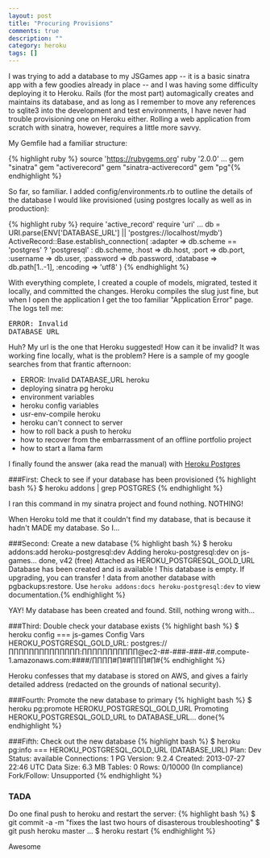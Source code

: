 ```yaml
---
layout: post
title: "Procuring Provisions"
comments: true
description: ""
category: heroku
tags: []
---
```


I was trying to add a database to my JSGames app -- it is a basic sinatra app with a few goodies already in place -- and I was having some difficulty deploying it to Heroku. Rails (for the most part) automagically creates and maintains its database, and as long as I remember to move any references to sqlite3 into the development and test environments, I have never had trouble provisioning one on Heroku either. Rolling a web application from scratch with sinatra, however, requires a little more savvy.

My Gemfile had a familiar structure:

{% highlight ruby %}
source 'https://rubygems.org'
ruby '2.0.0'
...
gem "sinatra"
gem "activerecord"
gem "sinatra-activerecord"
gem "pg"{% endhighlight %}

So far, so familiar. I added config/environments.rb to outline the details of the database I would like provisioned (using postgres locally as well as in production):

{% highlight ruby %}
require 'active_record'
require 'uri'
...
db = URI.parse(ENV['DATABASE_URL'] || 'postgres://localhost/mydb')
ActiveRecord::Base.establish_connection(
  :adapter  => db.scheme == 'postgres' ? 'postgresql' : db.scheme,
  :host     => db.host,
  :port     => db.port,
  :username => db.user,
  :password => db.password,
  :database => db.path[1..-1],
  :encoding => 'utf8'
) {% endhighlight %}

With everything complete, I created a couple of models, migrated, tested it locally, and committed the changes. Heroku compiles the slug just fine, but when I open the application I get the too familiar "Application Error" page. The logs tell me: <pre>ERROR: Invalid DATABASE_URL</pre>

Huh? My url is the one that Heroku suggested! How can it be invalid? It was working fine locally, what is the problem? Here is a sample of my google searches from that frantic afternoon:
* ERROR: Invalid DATABASE_URL heroku
* deploying sinatra pg heroku
* environment variables
* heroku config variables
* usr-env-compile heroku
* heroku can't connect to server
* how to roll back a push to heroku
* how to recover from the embarrassment of an offline portfolio project
* how to start a llama farm

I finally found the answer (aka read the manual) with [Heroku Postgres](https://devcenter.heroku.com/articles/heroku-postgresql)

###First: Check to see if your database has been provisioned
{% highlight bash %}
$ heroku addons | grep POSTGRES
{% endhighlight %}

I ran this command in my sinatra project and found nothing. NOTHING!

When Heroku told me that it couldn't find my database, that is because it hadn't MADE my database. So I...

###Second: Create a new database
{% highlight bash %}
$ heroku addons:add heroku-postgresql:dev
Adding heroku-postgresql:dev on js-games... done, v42 (free)
Attached as HEROKU_POSTGRESQL_GOLD_URL
Database has been created and is available
 ! This database is empty. If upgrading, you can transfer
 ! data from another database with pgbackups:restore.
Use `heroku addons:docs heroku-postgresql:dev` to view documentation.{% endhighlight %}

YAY! My database has been created and found. Still, nothing wrong with...

###Third: Double check your database exists
{% highlight bash %}
$ heroku config
=== js-games Config Vars
HEROKU_POSTGRESQL_GOLD_URL: postgres://∏∏∏∏∏∏∏∏∏∏∏∏∏∏:∏∏∏∏∏∏∏∏∏∏∏@ec2-##-###-###-##.compute-1.amazonaws.com:####/∏∏∏∏#∏##∏∏∏#∏#{% endhighlight %}

Heroku confesses that my database is stored on AWS, and gives a fairly detailed address (redacted on the grounds of national security).

###Fourth: Promote the new database to primary
{% highlight bash %}
$ heroku pg:promote HEROKU_POSTGRESQL_GOLD_URL
Promoting HEROKU_POSTGRESQL_GOLD_URL to DATABASE_URL... done{% endhighlight %}

###Fifth: Check out the new database
{% highlight bash %}
$ heroku pg:info
=== HEROKU_POSTGRESQL_GOLD_URL (DATABASE_URL)
Plan:        Dev
Status:      available
Connections: 1
PG Version:  9.2.4
Created:     2013-07-27 22:46 UTC
Data Size:   6.3 MB
Tables:      0
Rows:        0/10000 (In compliance)
Fork/Follow: Unsupported {% endhighlight %}

### TADA
Do one final push to heroku and restart the server:
{% highlight bash %}
$ git commit -a -m "fixes the last two hours of disasterous troubleshooting"
$ git push heroku master
...
$ heroku restart
{% endhighlight %}


Awesome